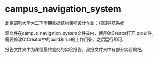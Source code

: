 # campus_navigation_system
北京邮电大学大二下学期数据结构课程设计作业：校园导航系统

源文件在campus_navigation_system文件夹内，使用QtCreator打开.pro文件，需要修改QtCreator中的build和run的工作目录，之后运行即可。

报告文件夹中为课程最终提交的实验报告，周报文件夹中有部分实验周报。
